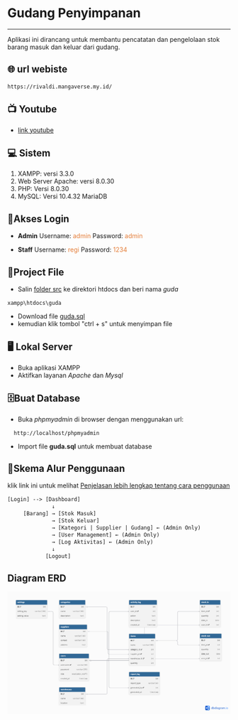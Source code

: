 # Gudang Penyimpanan
---
Aplikasi ini dirancang untuk membantu pencatatan dan pengelolaan stok barang masuk dan keluar dari gudang.
## 🌐 url webiste 
```
https://rivaldi.mangaverse.my.id/
```
## 📺 Youtube
- [link youtube](https://youtu.be/NvdsuokticE)

## 💻 Sistem

1. XAMPP: versi 3.3.0
2.  Web Server Apache: versi 8.0.30 
3. PHP: Versi 8.0.30
4. MySQL: Versi 10.4.32 MariaDB

## 🔑Akses Login
- __Admin__
  Username: <span style="color: #e47e3aff;">admin</span>
  Password: <span style="color: #e47e3aff;">admin</span>

- __Staff__
  Username: <span style="color: #e47e3aff;">regi</span>
  Password: <span style="color: #e47e3aff;">1234</span>


## 📂Project File
- Salin [folder src](https://github.com/desinxcy/projectUasPemrograman/tree/src) ke direktori htdocs dan beri nama _guda_ 
```
xampp\htdocs\guda
```

- Download file [guda.sql](https://raw.githubusercontent.com/desinxcy/Pemro_web/main/sql/guda.sql)
- kemudian klik tombol "ctrl + s" untuk menyimpan file

## 🖥️ Lokal Server

- Buka aplikasi XAMPP 
- Aktifkan layanan _Apache_ dan _Mysql_

## 🗄️Buat Database 

- Buka _phpmyadmin_ di browser dengan menggunakan url:
```
  http://localhost/phpmyadmin
```
- Import file __guda.sql__ untuk membuat database
## 🧩Skema Alur Penggunaan

klik link ini untuk melihat [Penjelasan lebih lengkap tentang cara penggunaan](https://github.com/desinxcy/Pemro_web/blob/main/docs/caraPenggunaan.md)
```
[Login] --> [Dashboard]
              ↓
     [Barang] → [Stok Masuk]
              → [Stok Keluar]
              → [Kategori | Supplier | Gudang] ← (Admin Only)
              → [User Management] ← (Admin Only)
              → [Log Aktivitas] ← (Admin Only)
              ↓
            [Logout]
```
## Diagram ERD

![FOTO](sql/foto.png)



